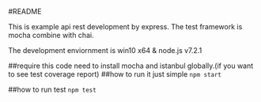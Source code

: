 #README

This is example api rest development by express. The test framework is mocha combine with chai.

The development enviornment is win10 x64 & node.js v7.2.1

##require
this code need to install mocha and istanbul globally.(if you want to see test coverage report)
##how to run it
just simple `npm start`

##how to run test
`npm test`
